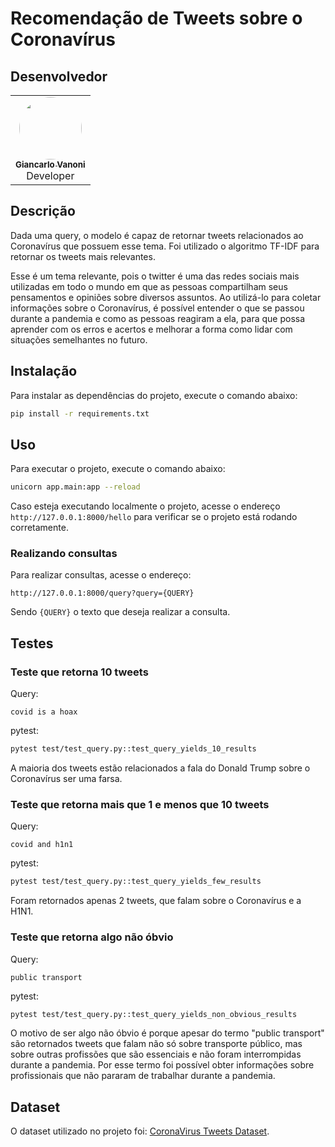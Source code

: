# Recomendação de Tweets sobre o Coronavírus

## Desenvolvedor

</div >

<div align="center" style="max-width:68rem;">
<table>
  <tr>
   <td align="center"><a href="https://github.com/gianvr"><img style="border-radius: 50%;" src="https://avatars.githubusercontent.com/gianvr" width="100px;" alt=""/><br /><sub><b>Giancarlo Vanoni</b></sub></a><br /><a href="https://github.com/gianvr" title="Giancarlo Vanoni"></a> Developer</td>
  </tr>
</table>
</div>

## Descrição

Dada uma query, o modelo é capaz de retornar tweets relacionados ao Coronavírus que possuem esse tema. Foi utilizado o algoritmo TF-IDF para retornar os tweets mais relevantes.

Esse é um tema relevante, pois o twitter é uma das redes sociais mais utilizadas em todo o mundo em que as pessoas compartilham seus pensamentos e opiniões sobre diversos assuntos. Ao utilizá-lo para coletar informações sobre o Coronavírus, é possível entender o que se passou durante a pandemia e como as pessoas reagiram a ela, para que possa aprender com os erros e acertos e melhorar a forma como lidar com situações semelhantes no futuro.

## Instalação

Para instalar as dependências do projeto, execute o comando abaixo:

```bash
pip install -r requirements.txt
```

## Uso

Para executar o projeto, execute o comando abaixo:

```bash
unicorn app.main:app --reload
```

Caso esteja executando localmente o projeto, acesse o endereço `http://127.0.0.1:8000/hello` para verificar se o projeto está rodando corretamente.

### Realizando consultas

Para realizar consultas, acesse o endereço:
```
http://127.0.0.1:8000/query?query={QUERY}

```

Sendo `{QUERY}` o texto que deseja realizar a consulta.

## Testes

### Teste que retorna 10 tweets

Query:
```
covid is a hoax
```

pytest:
```bash
pytest test/test_query.py::test_query_yields_10_results
```

A maioria dos tweets estão relacionados a fala do Donald Trump sobre o Coronavírus ser uma farsa.

### Teste que retorna mais que 1 e menos que 10 tweets

Query:
```
covid and h1n1
```

pytest:
```bash
pytest test/test_query.py::test_query_yields_few_results
```

Foram retornados apenas 2 tweets, que falam sobre o Coronavírus e a H1N1.

### Teste que retorna algo não óbvio

Query:
```
public transport
```

pytest:
```bash
pytest test/test_query.py::test_query_yields_non_obvious_results
```

O motivo de ser algo não óbvio é porque apesar do termo "public transport" são retornados tweets que falam não só sobre transporte público, mas sobre outras profissões que são essenciais e não foram interrompidas durante a pandemia. Por esse termo foi possível obter informações sobre profissionais que não pararam de trabalhar durante a pandemia.

## Dataset

O dataset utilizado no projeto foi: [CoronaVirus Tweets Dataset](https://www.kaggle.com/datasets/datatattle/covid-19-nlp-text-classification?select=Corona_NLP_train.csv).
